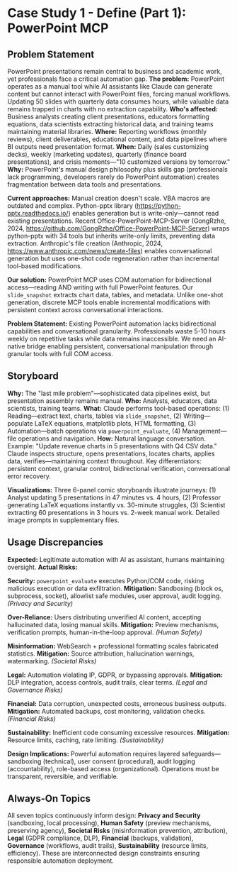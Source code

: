 # Case Study 1 - Define (Part 1): PowerPoint MCP

## Problem Statement

PowerPoint presentations remain central to business and academic work, yet professionals face a critical automation gap. **The problem:** PowerPoint operates as a manual tool while AI assistants like Claude can generate content but cannot interact with PowerPoint files, forcing manual workflows. Updating 50 slides with quarterly data consumes hours, while valuable data remains trapped in charts with no extraction capability. **Who's affected:** Business analysts creating client presentations, educators formatting equations, data scientists extracting historical data, and training teams maintaining material libraries. **Where:** Reporting workflows (monthly reviews), client deliverables, educational content, and data pipelines where BI outputs need presentation format. **When:** Daily (sales customizing decks), weekly (marketing updates), quarterly (finance board presentations), and crisis moments—"10 customized versions by tomorrow." **Why:** PowerPoint's manual design philosophy plus skills gap (professionals lack programming, developers rarely do PowerPoint automation) creates fragmentation between data tools and presentations.

**Current approaches:** Manual creation doesn't scale. VBA macros are outdated and complex. Python-pptx library (https://python-pptx.readthedocs.io/) enables generation but is write-only—cannot read existing presentations. Recent Office-PowerPoint-MCP-Server (GongRzhe, 2024, https://github.com/GongRzhe/Office-PowerPoint-MCP-Server) wraps python-pptx with 34 tools but inherits write-only limits, preventing data extraction. Anthropic's file creation (Anthropic, 2024, https://www.anthropic.com/news/create-files) enables conversational generation but uses one-shot code regeneration rather than incremental tool-based modifications.

**Our solution:** PowerPoint MCP uses COM automation for bidirectional access—reading AND writing with full PowerPoint features. Our `slide_snapshot` extracts chart data, tables, and metadata. Unlike one-shot generation, discrete MCP tools enable incremental modifications with persistent context across conversational interactions.

**Problem Statement:** Existing PowerPoint automation lacks bidirectional capabilities and conversational granularity. Professionals waste 5-10 hours weekly on repetitive tasks while data remains inaccessible. We need an AI-native bridge enabling persistent, conversational manipulation through granular tools with full COM access.

## Storyboard

**Why:** The "last mile problem"—sophisticated data pipelines exist, but presentation assembly remains manual. **Who:** Analysts, educators, data scientists, training teams. **What:** Claude performs tool-based operations: (1) Reading—extract text, charts, tables via `slide_snapshot`, (2) Writing—populate LaTeX equations, matplotlib plots, HTML formatting, (3) Automation—batch operations via `powerpoint_evaluate`, (4) Management—file operations and navigation. **How:** Natural language conversation. Example: "Update revenue charts in 5 presentations with Q4 CSV data." Claude inspects structure, opens presentations, locates charts, applies data, verifies—maintaining context throughout. Key differentiators: persistent context, granular control, bidirectional verification, conversational error recovery.

**Visualizations:** Three 6-panel comic storyboards illustrate journeys: (1) Analyst updating 5 presentations in 47 minutes vs. 4 hours, (2) Professor generating LaTeX equations instantly vs. 30-minute struggles, (3) Scientist extracting 60 presentations in 3 hours vs. 2-week manual work. Detailed image prompts in supplementary files.

## Usage Discrepancies

**Expected:** Legitimate automation with AI as assistant, humans maintaining oversight. **Actual Risks:**

**Security:** `powerpoint_evaluate` executes Python/COM code, risking malicious execution or data exfiltration. **Mitigation:** Sandboxing (block os, subprocess, socket), allowlist safe modules, user approval, audit logging. *(Privacy and Security)*

**Over-Reliance:** Users distributing unverified AI content, accepting hallucinated data, losing manual skills. **Mitigation:** Preview mechanisms, verification prompts, human-in-the-loop approval. *(Human Safety)*

**Misinformation:** WebSearch + professional formatting scales fabricated statistics. **Mitigation:** Source attribution, hallucination warnings, watermarking. *(Societal Risks)*

**Legal:** Automation violating IP, GDPR, or bypassing approvals. **Mitigation:** DLP integration, access controls, audit trails, clear terms. *(Legal and Governance Risks)*

**Financial:** Data corruption, unexpected costs, erroneous business outputs. **Mitigation:** Automated backups, cost monitoring, validation checks. *(Financial Risks)*

**Sustainability:** Inefficient code consuming excessive resources. **Mitigation:** Resource limits, caching, rate limiting. *(Sustainability)*

**Design Implications:** Powerful automation requires layered safeguards—sandboxing (technical), user consent (procedural), audit logging (accountability), role-based access (organizational). Operations must be transparent, reversible, and verifiable.

## Always-On Topics

All seven topics continuously inform design: **Privacy and Security** (sandboxing, local processing), **Human Safety** (preview mechanisms, preserving agency), **Societal Risks** (misinformation prevention, attribution), **Legal** (GDPR compliance, DLP), **Financial** (backups, validation), **Governance** (workflows, audit trails), **Sustainability** (resource limits, efficiency). These are interconnected design constraints ensuring responsible automation deployment.
